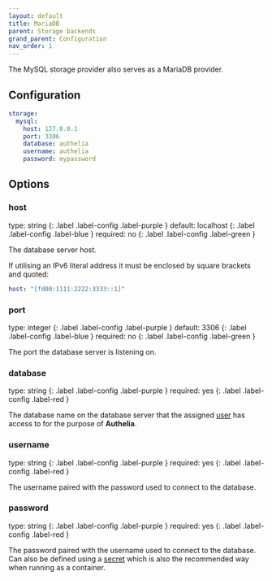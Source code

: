 ```yaml
---
layout: default
title: MariaDB
parent: Storage backends
grand_parent: Configuration
nav_order: 1
---
```


The MySQL storage provider also serves as a MariaDB provider.

## Configuration

```yaml
storage:
  mysql:
    host: 127.0.0.1
    port: 3306
    database: authelia
    username: authelia
    password: mypassword
```

## Options

### host

<div markdown="1">
type: string
{: .label .label-config .label-purple }
default: localhost
{: .label .label-config .label-blue }
required: no
{: .label .label-config .label-green }
</div>

The database server host.

If utilising an IPv6 literal address it must be enclosed by square brackets and quoted:

```yaml
host: "[fd00:1111:2222:3333::1]"
```

### port

<div markdown="1">
type: integer
{: .label .label-config .label-purple }
default: 3306
{: .label .label-config .label-blue }
required: no
{: .label .label-config .label-green }
</div>

The port the database server is listening on.

### database

<div markdown="1">
type: string
{: .label .label-config .label-purple }
required: yes
{: .label .label-config .label-red }
</div>

The database name on the database server that the assigned [user](#username) has access to for the purpose of
**Authelia**.

### username

<div markdown="1">
type: string
{: .label .label-config .label-purple }
required: yes
{: .label .label-config .label-red }
</div>

The username paired with the password used to connect to the database.

### password

<div markdown="1">
type: string
{: .label .label-config .label-purple }
required: yes
{: .label .label-config .label-red }
</div>

The password paired with the username used to connect to the database. Can also be defined using a
[secret](../secrets.md) which is also the recommended way when running as a container.
